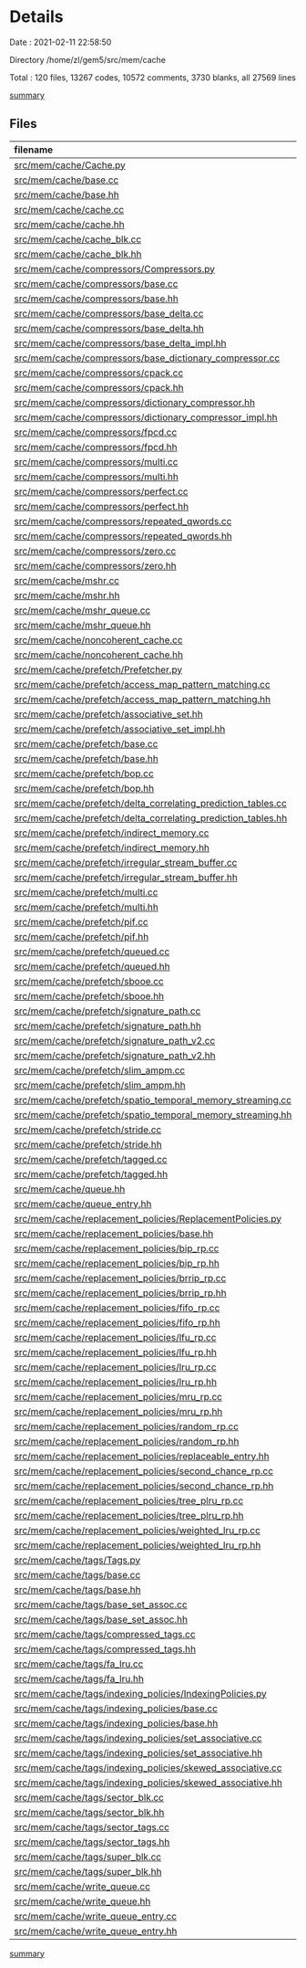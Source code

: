 # Details

Date : 2021-02-11 22:58:50

Directory /home/zl/gem5/src/mem/cache

Total : 120 files,  13267 codes, 10572 comments, 3730 blanks, all 27569 lines

[summary](results.md)

## Files
| filename | language | code | comment | blank | total |
| :--- | :--- | ---: | ---: | ---: | ---: |
| [src/mem/cache/Cache.py](/src/mem/cache/Cache.py) | Python | 63 | 63 | 31 | 157 |
| [src/mem/cache/base.cc](/src/mem/cache/base.cc) | C++ | 1,564 | 576 | 360 | 2,500 |
| [src/mem/cache/base.hh](/src/mem/cache/base.hh) | C++ | 480 | 731 | 209 | 1,420 |
| [src/mem/cache/cache.cc](/src/mem/cache/cache.cc) | C++ | 724 | 522 | 192 | 1,438 |
| [src/mem/cache/cache.hh](/src/mem/cache/cache.hh) | C++ | 53 | 88 | 31 | 172 |
| [src/mem/cache/cache_blk.cc](/src/mem/cache/cache_blk.cc) | C++ | 27 | 47 | 13 | 87 |
| [src/mem/cache/cache_blk.hh](/src/mem/cache/cache_blk.hh) | C++ | 234 | 229 | 55 | 518 |
| [src/mem/cache/compressors/Compressors.py](/src/mem/cache/compressors/Compressors.py) | Python | 104 | 27 | 30 | 161 |
| [src/mem/cache/compressors/base.cc](/src/mem/cache/compressors/base.cc) | C++ | 157 | 52 | 39 | 248 |
| [src/mem/cache/compressors/base.hh](/src/mem/cache/compressors/base.hh) | C++ | 61 | 153 | 39 | 253 |
| [src/mem/cache/compressors/base_delta.cc](/src/mem/cache/compressors/base_delta.cc) | C++ | 64 | 30 | 17 | 111 |
| [src/mem/cache/compressors/base_delta.hh](/src/mem/cache/compressors/base_delta.hh) | C++ | 124 | 55 | 30 | 209 |
| [src/mem/cache/compressors/base_delta_impl.hh](/src/mem/cache/compressors/base_delta_impl.hh) | C++ | 52 | 39 | 16 | 107 |
| [src/mem/cache/compressors/base_dictionary_compressor.cc](/src/mem/cache/compressors/base_dictionary_compressor.cc) | C++ | 28 | 32 | 9 | 69 |
| [src/mem/cache/compressors/cpack.cc](/src/mem/cache/compressors/cpack.cc) | C++ | 30 | 34 | 13 | 77 |
| [src/mem/cache/compressors/cpack.hh](/src/mem/cache/compressors/cpack.hh) | C++ | 102 | 49 | 28 | 179 |
| [src/mem/cache/compressors/dictionary_compressor.hh](/src/mem/cache/compressors/dictionary_compressor.hh) | C++ | 369 | 292 | 81 | 742 |
| [src/mem/cache/compressors/dictionary_compressor_impl.hh](/src/mem/cache/compressors/dictionary_compressor_impl.hh) | C++ | 135 | 52 | 36 | 223 |
| [src/mem/cache/compressors/fpcd.cc](/src/mem/cache/compressors/fpcd.cc) | C++ | 34 | 37 | 13 | 84 |
| [src/mem/cache/compressors/fpcd.hh](/src/mem/cache/compressors/fpcd.hh) | C++ | 235 | 53 | 39 | 327 |
| [src/mem/cache/compressors/multi.cc](/src/mem/cache/compressors/multi.cc) | C++ | 136 | 50 | 26 | 212 |
| [src/mem/cache/compressors/multi.hh](/src/mem/cache/compressors/multi.hh) | C++ | 45 | 70 | 25 | 140 |
| [src/mem/cache/compressors/perfect.cc](/src/mem/cache/compressors/perfect.cc) | C++ | 33 | 34 | 13 | 80 |
| [src/mem/cache/compressors/perfect.hh](/src/mem/cache/compressors/perfect.hh) | C++ | 37 | 40 | 18 | 95 |
| [src/mem/cache/compressors/repeated_qwords.cc](/src/mem/cache/compressors/repeated_qwords.cc) | C++ | 37 | 36 | 14 | 87 |
| [src/mem/cache/compressors/repeated_qwords.hh](/src/mem/cache/compressors/repeated_qwords.hh) | C++ | 64 | 42 | 22 | 128 |
| [src/mem/cache/compressors/zero.cc](/src/mem/cache/compressors/zero.cc) | C++ | 36 | 35 | 14 | 85 |
| [src/mem/cache/compressors/zero.hh](/src/mem/cache/compressors/zero.hh) | C++ | 65 | 42 | 22 | 129 |
| [src/mem/cache/mshr.cc](/src/mem/cache/mshr.cc) | C++ | 448 | 215 | 91 | 754 |
| [src/mem/cache/mshr.hh](/src/mem/cache/mshr.hh) | C++ | 164 | 276 | 76 | 516 |
| [src/mem/cache/mshr_queue.cc](/src/mem/cache/mshr_queue.cc) | C++ | 67 | 49 | 15 | 131 |
| [src/mem/cache/mshr_queue.hh](/src/mem/cache/mshr_queue.hh) | C++ | 31 | 110 | 18 | 159 |
| [src/mem/cache/noncoherent_cache.cc](/src/mem/cache/noncoherent_cache.cc) | C++ | 195 | 102 | 62 | 359 |
| [src/mem/cache/noncoherent_cache.hh](/src/mem/cache/noncoherent_cache.hh) | C++ | 48 | 55 | 23 | 126 |
| [src/mem/cache/prefetch/Prefetcher.py](/src/mem/cache/prefetch/Prefetcher.py) | Python | 419 | 50 | 59 | 528 |
| [src/mem/cache/prefetch/access_map_pattern_matching.cc](/src/mem/cache/prefetch/access_map_pattern_matching.cc) | C++ | 195 | 58 | 26 | 279 |
| [src/mem/cache/prefetch/access_map_pattern_matching.hh](/src/mem/cache/prefetch/access_map_pattern_matching.hh) | C++ | 87 | 97 | 22 | 206 |
| [src/mem/cache/prefetch/associative_set.hh](/src/mem/cache/prefetch/associative_set.hh) | C++ | 81 | 133 | 26 | 240 |
| [src/mem/cache/prefetch/associative_set_impl.hh](/src/mem/cache/prefetch/associative_set_impl.hh) | C++ | 84 | 29 | 14 | 127 |
| [src/mem/cache/prefetch/base.cc](/src/mem/cache/prefetch/base.cc) | C++ | 177 | 52 | 33 | 262 |
| [src/mem/cache/prefetch/base.hh](/src/mem/cache/prefetch/base.hh) | C++ | 156 | 169 | 61 | 386 |
| [src/mem/cache/prefetch/bop.cc](/src/mem/cache/prefetch/bop.cc) | C++ | 186 | 45 | 39 | 270 |
| [src/mem/cache/prefetch/bop.hh](/src/mem/cache/prefetch/bop.hh) | C++ | 58 | 72 | 30 | 160 |
| [src/mem/cache/prefetch/delta_correlating_prediction_tables.cc](/src/mem/cache/prefetch/delta_correlating_prediction_tables.cc) | C++ | 112 | 41 | 20 | 173 |
| [src/mem/cache/prefetch/delta_correlating_prediction_tables.hh](/src/mem/cache/prefetch/delta_correlating_prediction_tables.hh) | C++ | 44 | 71 | 20 | 135 |
| [src/mem/cache/prefetch/indirect_memory.cc](/src/mem/cache/prefetch/indirect_memory.cc) | C++ | 186 | 59 | 19 | 264 |
| [src/mem/cache/prefetch/indirect_memory.hh](/src/mem/cache/prefetch/indirect_memory.hh) | C++ | 88 | 92 | 26 | 206 |
| [src/mem/cache/prefetch/irregular_stream_buffer.cc](/src/mem/cache/prefetch/irregular_stream_buffer.cc) | C++ | 155 | 47 | 16 | 218 |
| [src/mem/cache/prefetch/irregular_stream_buffer.hh](/src/mem/cache/prefetch/irregular_stream_buffer.hh) | C++ | 55 | 68 | 17 | 140 |
| [src/mem/cache/prefetch/multi.cc](/src/mem/cache/prefetch/multi.cc) | C++ | 40 | 36 | 13 | 89 |
| [src/mem/cache/prefetch/multi.hh](/src/mem/cache/prefetch/multi.hh) | C++ | 20 | 43 | 11 | 74 |
| [src/mem/cache/prefetch/pif.cc](/src/mem/cache/prefetch/pif.cc) | C++ | 166 | 56 | 31 | 253 |
| [src/mem/cache/prefetch/pif.hh](/src/mem/cache/prefetch/pif.hh) | C++ | 62 | 107 | 24 | 193 |
| [src/mem/cache/prefetch/queued.cc](/src/mem/cache/prefetch/queued.cc) | C++ | 346 | 98 | 42 | 486 |
| [src/mem/cache/prefetch/queued.hh](/src/mem/cache/prefetch/queued.hh) | C++ | 98 | 117 | 41 | 256 |
| [src/mem/cache/prefetch/sbooe.cc](/src/mem/cache/prefetch/sbooe.cc) | C++ | 83 | 35 | 24 | 142 |
| [src/mem/cache/prefetch/sbooe.hh](/src/mem/cache/prefetch/sbooe.hh) | C++ | 54 | 77 | 32 | 163 |
| [src/mem/cache/prefetch/signature_path.cc](/src/mem/cache/prefetch/signature_path.cc) | C++ | 231 | 58 | 37 | 326 |
| [src/mem/cache/prefetch/signature_path.hh](/src/mem/cache/prefetch/signature_path.hh) | C++ | 102 | 163 | 27 | 292 |
| [src/mem/cache/prefetch/signature_path_v2.cc](/src/mem/cache/prefetch/signature_path_v2.cc) | C++ | 90 | 32 | 16 | 138 |
| [src/mem/cache/prefetch/signature_path_v2.hh](/src/mem/cache/prefetch/signature_path_v2.hh) | C++ | 40 | 44 | 16 | 100 |
| [src/mem/cache/prefetch/slim_ampm.cc](/src/mem/cache/prefetch/slim_ampm.cc) | C++ | 22 | 27 | 8 | 57 |
| [src/mem/cache/prefetch/slim_ampm.hh](/src/mem/cache/prefetch/slim_ampm.hh) | C++ | 19 | 38 | 10 | 67 |
| [src/mem/cache/prefetch/spatio_temporal_memory_streaming.cc](/src/mem/cache/prefetch/spatio_temporal_memory_streaming.cc) | C++ | 177 | 56 | 23 | 256 |
| [src/mem/cache/prefetch/spatio_temporal_memory_streaming.hh](/src/mem/cache/prefetch/spatio_temporal_memory_streaming.hh) | C++ | 89 | 92 | 24 | 205 |
| [src/mem/cache/prefetch/stride.cc](/src/mem/cache/prefetch/stride.cc) | C++ | 124 | 59 | 33 | 216 |
| [src/mem/cache/prefetch/stride.hh](/src/mem/cache/prefetch/stride.hh) | C++ | 71 | 67 | 25 | 163 |
| [src/mem/cache/prefetch/tagged.cc](/src/mem/cache/prefetch/tagged.cc) | C++ | 23 | 31 | 11 | 65 |
| [src/mem/cache/prefetch/tagged.hh](/src/mem/cache/prefetch/tagged.hh) | C++ | 18 | 31 | 11 | 60 |
| [src/mem/cache/queue.hh](/src/mem/cache/queue.hh) | C++ | 129 | 105 | 27 | 261 |
| [src/mem/cache/queue_entry.hh](/src/mem/cache/queue_entry.hh) | C++ | 42 | 101 | 25 | 168 |
| [src/mem/cache/replacement_policies/ReplacementPolicies.py](/src/mem/cache/replacement_policies/ReplacementPolicies.py) | Python | 61 | 25 | 16 | 102 |
| [src/mem/cache/replacement_policies/base.hh](/src/mem/cache/replacement_policies/base.hh) | C++ | 24 | 68 | 14 | 106 |
| [src/mem/cache/replacement_policies/bip_rp.cc](/src/mem/cache/replacement_policies/bip_rp.cc) | C++ | 25 | 29 | 8 | 62 |
| [src/mem/cache/replacement_policies/bip_rp.hh](/src/mem/cache/replacement_policies/bip_rp.hh) | C++ | 16 | 57 | 11 | 84 |
| [src/mem/cache/replacement_policies/brrip_rp.cc](/src/mem/cache/replacement_policies/brrip_rp.cc) | C++ | 82 | 45 | 23 | 150 |
| [src/mem/cache/replacement_policies/brrip_rp.hh](/src/mem/cache/replacement_policies/brrip_rp.hh) | C++ | 35 | 111 | 20 | 166 |
| [src/mem/cache/replacement_policies/fifo_rp.cc](/src/mem/cache/replacement_policies/fifo_rp.cc) | C++ | 51 | 33 | 13 | 97 |
| [src/mem/cache/replacement_policies/fifo_rp.hh](/src/mem/cache/replacement_policies/fifo_rp.hh) | C++ | 28 | 74 | 16 | 118 |
| [src/mem/cache/replacement_policies/lfu_rp.cc](/src/mem/cache/replacement_policies/lfu_rp.cc) | C++ | 49 | 33 | 13 | 95 |
| [src/mem/cache/replacement_policies/lfu_rp.hh](/src/mem/cache/replacement_policies/lfu_rp.hh) | C++ | 27 | 75 | 16 | 118 |
| [src/mem/cache/replacement_policies/lru_rp.cc](/src/mem/cache/replacement_policies/lru_rp.cc) | C++ | 53 | 33 | 13 | 99 |
| [src/mem/cache/replacement_policies/lru_rp.hh](/src/mem/cache/replacement_policies/lru_rp.hh) | C++ | 27 | 73 | 16 | 116 |
| [src/mem/cache/replacement_policies/mru_rp.cc](/src/mem/cache/replacement_policies/mru_rp.cc) | C++ | 57 | 33 | 14 | 104 |
| [src/mem/cache/replacement_policies/mru_rp.hh](/src/mem/cache/replacement_policies/mru_rp.hh) | C++ | 28 | 74 | 16 | 118 |
| [src/mem/cache/replacement_policies/random_rp.cc](/src/mem/cache/replacement_policies/random_rp.cc) | C++ | 51 | 33 | 14 | 98 |
| [src/mem/cache/replacement_policies/random_rp.hh](/src/mem/cache/replacement_policies/random_rp.hh) | C++ | 27 | 76 | 16 | 119 |
| [src/mem/cache/replacement_policies/replaceable_entry.hh](/src/mem/cache/replacement_policies/replaceable_entry.hh) | C++ | 30 | 72 | 14 | 116 |
| [src/mem/cache/replacement_policies/second_chance_rp.cc](/src/mem/cache/replacement_policies/second_chance_rp.cc) | C++ | 76 | 41 | 22 | 139 |
| [src/mem/cache/replacement_policies/second_chance_rp.hh](/src/mem/cache/replacement_policies/second_chance_rp.hh) | C++ | 30 | 87 | 17 | 134 |
| [src/mem/cache/replacement_policies/tree_plru_rp.cc](/src/mem/cache/replacement_policies/tree_plru_rp.cc) | C++ | 104 | 82 | 32 | 218 |
| [src/mem/cache/replacement_policies/tree_plru_rp.hh](/src/mem/cache/replacement_policies/tree_plru_rp.hh) | C++ | 36 | 158 | 22 | 216 |
| [src/mem/cache/replacement_policies/weighted_lru_rp.cc](/src/mem/cache/replacement_policies/weighted_lru_rp.cc) | C++ | 73 | 40 | 14 | 127 |
| [src/mem/cache/replacement_policies/weighted_lru_rp.hh](/src/mem/cache/replacement_policies/weighted_lru_rp.hh) | C++ | 33 | 67 | 13 | 113 |
| [src/mem/cache/tags/Tags.py](/src/mem/cache/tags/Tags.py) | Python | 49 | 52 | 26 | 127 |
| [src/mem/cache/tags/base.cc](/src/mem/cache/tags/base.cc) | C++ | 182 | 53 | 44 | 279 |
| [src/mem/cache/tags/base.hh](/src/mem/cache/tags/base.hh) | C++ | 99 | 207 | 51 | 357 |
| [src/mem/cache/tags/base_set_assoc.cc](/src/mem/cache/tags/base_set_assoc.cc) | C++ | 35 | 52 | 15 | 102 |
| [src/mem/cache/tags/base_set_assoc.hh](/src/mem/cache/tags/base_set_assoc.hh) | C++ | 92 | 124 | 33 | 249 |
| [src/mem/cache/tags/compressed_tags.cc](/src/mem/cache/tags/compressed_tags.cc) | C++ | 120 | 62 | 32 | 214 |
| [src/mem/cache/tags/compressed_tags.hh](/src/mem/cache/tags/compressed_tags.hh) | C++ | 26 | 101 | 16 | 143 |
| [src/mem/cache/tags/fa_lru.cc](/src/mem/cache/tags/fa_lru.cc) | C++ | 299 | 85 | 70 | 454 |
| [src/mem/cache/tags/fa_lru.hh](/src/mem/cache/tags/fa_lru.hh) | C++ | 124 | 223 | 46 | 393 |
| [src/mem/cache/tags/indexing_policies/IndexingPolicies.py](/src/mem/cache/tags/indexing_policies/IndexingPolicies.py) | Python | 18 | 28 | 8 | 54 |
| [src/mem/cache/tags/indexing_policies/base.cc](/src/mem/cache/tags/indexing_policies/base.cc) | C++ | 38 | 49 | 13 | 100 |
| [src/mem/cache/tags/indexing_policies/base.hh](/src/mem/cache/tags/indexing_policies/base.hh) | C++ | 28 | 112 | 21 | 161 |
| [src/mem/cache/tags/indexing_policies/set_associative.cc](/src/mem/cache/tags/indexing_policies/set_associative.cc) | C++ | 27 | 44 | 9 | 80 |
| [src/mem/cache/tags/indexing_policies/set_associative.hh](/src/mem/cache/tags/indexing_policies/set_associative.hh) | C++ | 20 | 97 | 13 | 130 |
| [src/mem/cache/tags/indexing_policies/skewed_associative.cc](/src/mem/cache/tags/indexing_policies/skewed_associative.cc) | C++ | 145 | 56 | 24 | 225 |
| [src/mem/cache/tags/indexing_policies/skewed_associative.hh](/src/mem/cache/tags/indexing_policies/skewed_associative.hh) | C++ | 26 | 131 | 19 | 176 |
| [src/mem/cache/tags/sector_blk.cc](/src/mem/cache/tags/sector_blk.cc) | C++ | 119 | 37 | 27 | 183 |
| [src/mem/cache/tags/sector_blk.hh](/src/mem/cache/tags/sector_blk.hh) | C++ | 52 | 148 | 34 | 234 |
| [src/mem/cache/tags/sector_tags.cc](/src/mem/cache/tags/sector_tags.cc) | C++ | 198 | 86 | 53 | 337 |
| [src/mem/cache/tags/sector_tags.hh](/src/mem/cache/tags/sector_tags.hh) | C++ | 50 | 130 | 32 | 212 |
| [src/mem/cache/tags/super_blk.cc](/src/mem/cache/tags/super_blk.cc) | C++ | 69 | 36 | 17 | 122 |
| [src/mem/cache/tags/super_blk.hh](/src/mem/cache/tags/super_blk.hh) | C++ | 37 | 104 | 22 | 163 |
| [src/mem/cache/write_queue.cc](/src/mem/cache/write_queue.cc) | C++ | 27 | 46 | 10 | 83 |
| [src/mem/cache/write_queue.hh](/src/mem/cache/write_queue.hh) | C++ | 16 | 71 | 11 | 98 |
| [src/mem/cache/write_queue_entry.cc](/src/mem/cache/write_queue_entry.cc) | C++ | 113 | 50 | 22 | 185 |
| [src/mem/cache/write_queue_entry.hh](/src/mem/cache/write_queue_entry.hh) | C++ | 60 | 96 | 30 | 186 |

[summary](results.md)